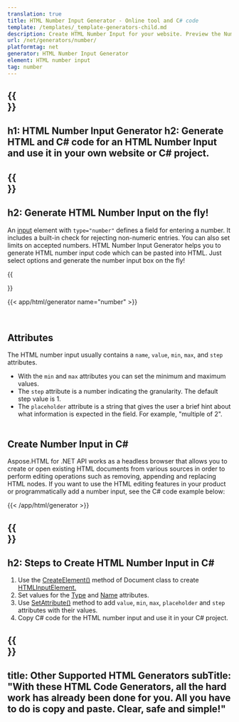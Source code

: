 ```yaml
---
translation: true
title: HTML Number Input Generator - Online tool and C# code
template: /templates/_template-generators-child.md
description: Сreate HTML Number Input for your website. Рreview the Number Input, copy and use generated HTML and C# code in your project!
url: /net/generators/number/
platformtag: net
generator: HTML Number Input Generator
element: HTML number input
tag: number
---
```


{{<section banner>}}
---
h1: HTML Number Input Generator
h2: Generate HTML and C# code for an HTML Number Input and use it in your own website or C# project.
---

{{<section overview>}}
---
h2: Generate HTML Number Input on the fly!
---

An [input](https://html.spec.whatwg.org/multipage/input.html#the-input-element) element with `type="number"` defines a field for entering a number. It includes a built-in check for rejecting non-numeric entries. You can also set limits on accepted numbers. HTML Number Input Generator helps you to generate HTML number input code which can be pasted into HTML. Just select options and generate the number input box on the fly!

{{<section plugin>}}

{{< app/html/generator name="number" >}}

<br>
<h2> Attributes </h2>

The HTML number input usually contains a `name`, `value`, `min`, `max`, and `step` attributes. <br>
- With the `min` and `max` attributes you can set the minimum and maximum values.
- The `step` attribute is a number indicating the granularity. The default step value is 1.
- The `placeholder` attribute is a string that gives the user a brief hint about what information is expected in the field. For example, "multiple of 2".<br><br>

<h2> Create Number Input in C#</h2>

Aspose.HTML for .NET API works as a headless browser that allows you to create or open existing HTML documents from various sources in order to perform editing operations such as removing, appending and replacing HTML nodes. If you want to use the HTML editing features in your product or programmatically add a number input, see the C# code example below:

{{< /app/html/generator >}}

{{<section steps>}}
---
h2: Steps to Create HTML Number Input in C#
---

1. Use the [CreateElement()](https://reference.aspose.com/html/net/aspose.html.dom/document/createelement/) method of Document class to create [HTMLInputElement.](https://reference.aspose.com/html/net/aspose.html/htmlinputelement/)
1. Set values for the [Type](https://reference.aspose.com/html/net/aspose.html/htmlinputelement/type/) and [Name](https://reference.aspose.com/html/net/aspose.html/htmlinputelement/name/) attributes.
1. Use [SetAttribute()](https://reference.aspose.com/html/net/aspose.html.dom/element/setattribute/) method to add `value`, `min`, `max`, `placeholder` and `step` attributes with their values.
1. Copy C# code for the HTML number input and use it in your C# project.

{{<section other-generators>}}
---
title: Other Supported HTML Generators
subTitle: "With these HTML Code Generators, all the hard work has already been done for you. All you have to do is copy and paste. Clear, safe and simple!"
---